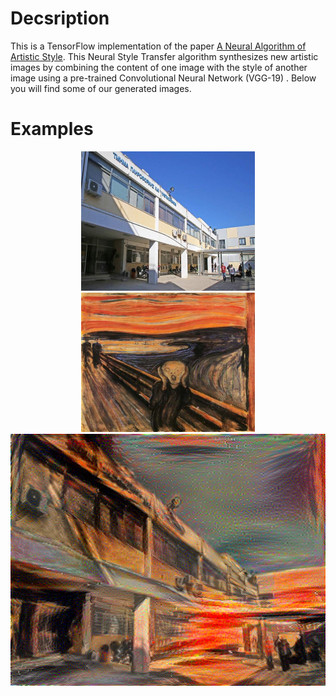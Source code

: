 
# Decsription
This is a TensorFlow implementation of the paper [A Neural Algorithm of Artistic Style](https://arxiv.org/abs/1508.06576). This Neural Style 
Transfer algorithm synthesizes new artistic images by combining the content of one image with the style of another image using a pre-trained 
Convolutional Neural Network (VGG-19) . Below you will find some of our generated images.

# Examples
<div align="center">
 <img src="images/dit_500x400.jpg" height="223px">
 <img src="images/scream_500x400.jpg" height="223px">
 <img src="images/dit_scream_a5_b50000.png" width="512px">
</div>

